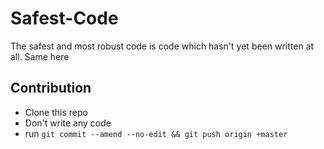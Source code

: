 # Safest-Code
The safest and most robust code is code which hasn't yet been written at all. Same here

## Contribution
- Clone this repo
- Don't write any code
- run `git commit --amend --no-edit && git push origin +master`
